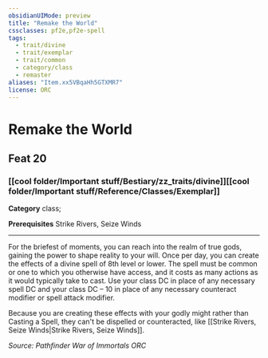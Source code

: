 ```yaml
---
obsidianUIMode: preview
title: "Remake the World"
cssclasses: pf2e,pf2e-spell
tags:
  - trait/divine
  - trait/exemplar
  - trait/common
  - category/class
  - remaster
aliases: "Item.xx5VBqaHh5GTXMR7"
license: ORC
---
```

# Remake the World
## Feat 20
### [[cool folder/Important stuff/Bestiary/zz_traits/divine]][[cool folder/Important stuff/Reference/Classes/Exemplar]]

**Category** class; 



**Prerequisites** Strike Rivers, Seize Winds
* * *
For the briefest of moments, you can reach into the realm of true gods, gaining the power to shape reality to your will. Once per day, you can create the effects of a divine spell of 8th level or lower. The spell must be common or one to which you otherwise have access, and it costs as many actions as it would typically take to cast. Use your class DC in place of any necessary spell DC and your class DC – 10 in place of any necessary counteract modifier or spell attack modifier.

Because you are creating these effects with your godly might rather than Casting a Spell, they can't be dispelled or counteracted, like [[Strike Rivers, Seize Winds|Strike Rivers, Seize Winds]].

*Source: Pathfinder War of Immortals*
*ORC*